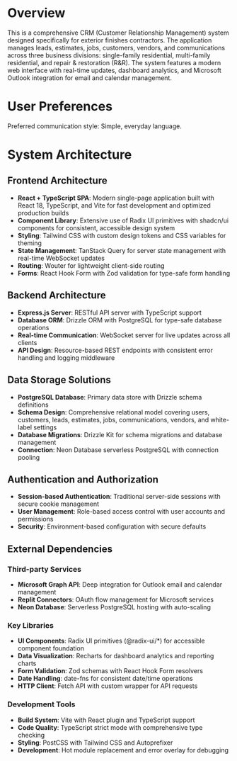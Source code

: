 # Overview

This is a comprehensive CRM (Customer Relationship Management) system designed specifically for exterior finishes contractors. The application manages leads, estimates, jobs, customers, vendors, and communications across three business divisions: single-family residential, multi-family residential, and repair & restoration (R&R). The system features a modern web interface with real-time updates, dashboard analytics, and Microsoft Outlook integration for email and calendar management.

# User Preferences

Preferred communication style: Simple, everyday language.

# System Architecture

## Frontend Architecture
- **React + TypeScript SPA**: Modern single-page application built with React 18, TypeScript, and Vite for fast development and optimized production builds
- **Component Library**: Extensive use of Radix UI primitives with shadcn/ui components for consistent, accessible design system
- **Styling**: Tailwind CSS with custom design tokens and CSS variables for theming
- **State Management**: TanStack Query for server state management with real-time WebSocket updates
- **Routing**: Wouter for lightweight client-side routing
- **Forms**: React Hook Form with Zod validation for type-safe form handling

## Backend Architecture
- **Express.js Server**: RESTful API server with TypeScript support
- **Database ORM**: Drizzle ORM with PostgreSQL for type-safe database operations
- **Real-time Communication**: WebSocket server for live updates across all clients
- **API Design**: Resource-based REST endpoints with consistent error handling and logging middleware

## Data Storage Solutions
- **PostgreSQL Database**: Primary data store with Drizzle schema definitions
- **Schema Design**: Comprehensive relational model covering users, customers, leads, estimates, jobs, communications, vendors, and white-label settings
- **Database Migrations**: Drizzle Kit for schema migrations and database management
- **Connection**: Neon Database serverless PostgreSQL with connection pooling

## Authentication and Authorization
- **Session-based Authentication**: Traditional server-side sessions with secure cookie management
- **User Management**: Role-based access control with user accounts and permissions
- **Security**: Environment-based configuration with secure defaults

## External Dependencies

### Third-party Services
- **Microsoft Graph API**: Deep integration for Outlook email and calendar management
- **Replit Connectors**: OAuth flow management for Microsoft services
- **Neon Database**: Serverless PostgreSQL hosting with auto-scaling

### Key Libraries
- **UI Components**: Radix UI primitives (@radix-ui/*) for accessible component foundation
- **Data Visualization**: Recharts for dashboard analytics and reporting charts
- **Form Validation**: Zod schemas with React Hook Form resolvers
- **Date Handling**: date-fns for consistent date/time operations
- **HTTP Client**: Fetch API with custom wrapper for API requests

### Development Tools
- **Build System**: Vite with React plugin and TypeScript support
- **Code Quality**: TypeScript strict mode with comprehensive type checking
- **Styling**: PostCSS with Tailwind CSS and Autoprefixer
- **Development**: Hot module replacement and error overlay for debugging